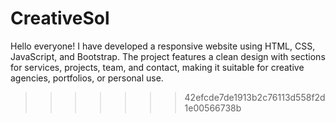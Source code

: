 
# CreativeSol
Hello everyone! I have developed a responsive website using HTML, CSS, JavaScript, and Bootstrap. The project features a clean design with sections for services, projects, team, and contact, making it suitable for creative agencies, portfolios, or personal use.
>>>>>>> 42efcde7de1913b2c76113d558f2d1e00566738b
